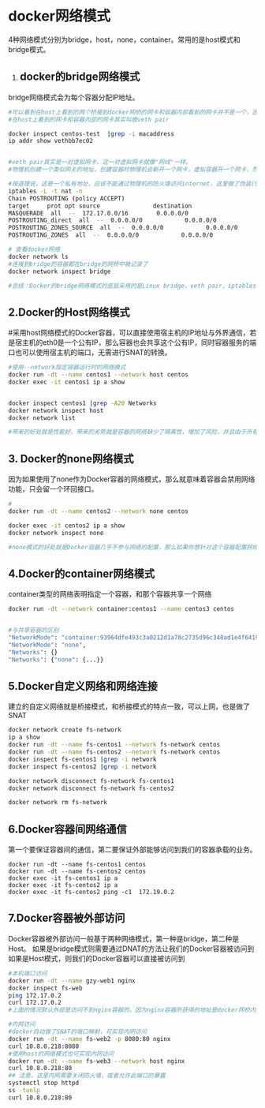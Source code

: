 # docker网络模式

4种网络模式分别为bridge，host，none，container。常用的是host模式和bridge模式。

1. ## docker的bridge网络模式

bridge网络模式会为每个容器分配IP地址。

```bash
#可以看到在host上看到的两个桥接到docker网桥的网卡和容器内部看到的网卡并不是一个，因为mac地址不同。
#在host上看到的网卡和容器内部的网卡其实叫做veth pair

docker inspect centos-test  |grep -i macaddress
ip addr show vethbb7ec02


#veth pair其实是一对虚拟网卡，这一对虚拟网卡就像"网线"一样。
#物理机创建一个类似网关的地址，创建容器时物理机会新开一个网卡，虚拟容器开一个网卡，然后像物理网线一样连接起来，网关也会分配具体的IP给容器。

#按道理说，这是一个私有地址，应该不能通过物理机的防火墙访问internet，这里做了伪装(SNAT)
iptables -L -t nat -n
Chain POSTROUTING (policy ACCEPT)
target     prot opt source               destination         
MASQUERADE  all  --  172.17.0.0/16        0.0.0.0/0           
POSTROUTING_direct  all  --  0.0.0.0/0            0.0.0.0/0           
POSTROUTING_ZONES_SOURCE  all  --  0.0.0.0/0            0.0.0.0/0           
POSTROUTING_ZONES  all  --  0.0.0.0/0            0.0.0.0/0

# 查看docker网络
docker network ls
#连接到bridge的容器都在bridge的网桥中被记录了
docker network inspect bridge

```

```bash
#总结：Docker的bridge网络模式的底层采用的是Linux bridge，veth pair，iptables

```

## 2.Docker的Host网络模式

#采用host网络模式的Docker容器，可以直接使用宿主机的IP地址与外界通信，若是宿主机的eth0是一个公有IP，那么容器也会共享这个公有IP，同时容器服务的端口也可以使用宿主机的端口，无需进行SNAT的转换。

```bash
#使用--network指定容器运行时的网络模式
docker run -dt --name centos1 --network host centos
docker exec -it centos1 ip a show


docker inspect centos1 |grep -A20 Networks 
docker network inspect host
docker network list
```

```bash
#带来的好处就是性能好，带来的劣势就是容器的网络缺少了隔离性，增加了风险，并且由于所有容器和宿主机共享同一个网络，网络资源也受到了限制。
```



## 3. Docker的none网络模式

因为如果使用了none作为Docker容器的网络模式，那么就意味着容器会禁用网络功能，只会留一个环回接口。

```bash
#
docker run -dt --name centos2 --network none centos

docker exec -it centos2 ip a show
docker network inspect none

```

```bash
#none模式的好处就是Docker容器几乎不参与网络的配置，那么如果你想针对这个容器配置网络，就需要第三方的driver。none模式的优点就是让你容器的网络设置更加的开放，不再局限于Docker自带的网络模式。
```

## 4.Docker的container网络模式

container类型的网络表明指定一个容器，和那个容器共享一个网络

```bash
docker run -dt --network container:centos1 --name centos3 centos


#与共享容器的区别
"NetworkMode": "container:93964dfe493c3a0212d1a78c2735d96c348ad1e4f6419de3909a75f0902660de",
"NetworkMode": "none",
"Networks": {}
"Networks": {"none": {...}}

```

## 5.Docker自定义网络和网络连接

建立的自定义网络就是桥接模式，和桥接模式的特点一致，可以上网，也是做了SNAT

```bash
docker network create fs-network
ip a show
docker run -dt --name fs-centos1 --network fs-network centos
docker run -dt --name fs-centos2 --network fs-network centos
docker inspect fs-centos1 |grep -i network
docker inspect fs-centos2 |grep -i network

docker network disconnect fs-network fs-centos1
docker network disconnect fs-network fs-centos2

docker network rm fs-network
```

## 6.Docker容器间网络通信

第一个要保证容器间的通信，第二要保证外部能够访问到我们的容器承载的业务。

```
docker run -dt --name fs-centos1 centos
docker run -dt --name fs-centos2 centos
docker exec -it fs-centos1 ip a
docker exec -it fs-centos2 ip a
docker exec -it fs-centos2 ping -c1  172.19.0.2
```

## 7.Docker容器被外部访问

Docker容器被外部访问一般基于两种网络模式，第一种是bridge，第二种是Host。
如果是bridge模式则需要通过DNAT的方法让我们的Docker容器被访问到
如果是Host模式，则我们的Docker容器可以直接被访问到

```bash
#本机端口访问
docker run -dt --name gzy-web1 nginx
docker inspect fs-web
ping 172.17.0.2
curl 172.17.0.2
#上面的情况默认外部是访问不到nginx容器的，因为nginx容器所获得的地址是docker网桥内部的地址。

#内网访问
#docker自动做了SNAT的端口映射，可实现内网访问
docker run -dt --name fs-web2 -p 8080:80 nginx
curl 10.8.0.218:8080
#使用host的网络模式也可实现内网访问
docker run -dt --name fs-web3 --network host nginx
curl 10.8.0.218:80
## 注意，这里内网需要关闭防火墙，或者允许此端口的暴露
systemctl stop httpd
ss -tunlp
curl 10.8.0.218:80
```

